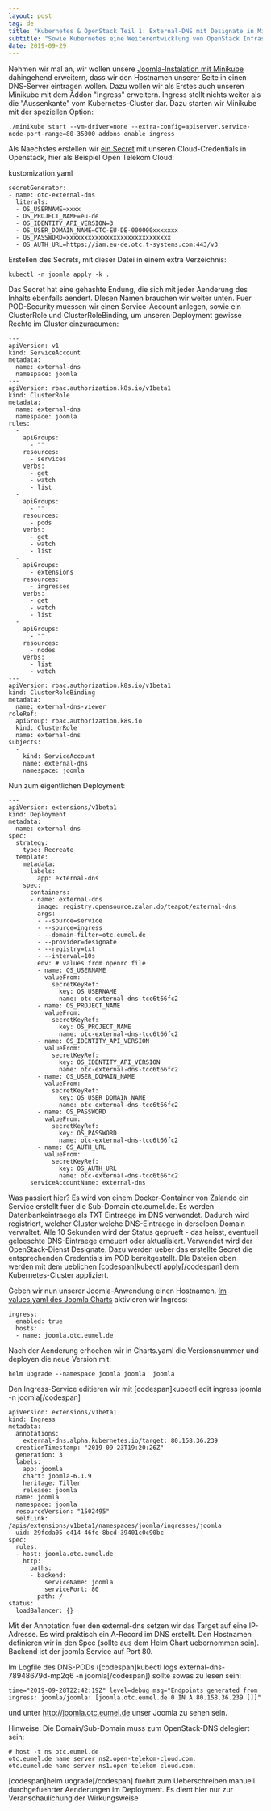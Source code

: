 ```yaml
---
layout: post
tag: de
title: "Kubernetes & OpenStack Teil 1: External-DNS mit Designate in Minikube"
subtitle: "Sowie Kubernetes eine Weiterentwicklung von OpenStack Infrastruktur ist, waere es doch gut, bisher Entwickeltes und Bewaehrtes weiter zu nutzen. Designate ist der DNS-Dienst von OpenStack und ueber eine Erweiterung in Kubernetes zu benutzen."
date: 2019-09-29
---
```


Nehmen wir mal an, wir wollen unsere <a href="https://blog.eumelnet.de/blogs/blog8.php/joomla-installation-mit-kubernetes-und-helm-1">Joomla-Instalation mit Minikube</a> dahingehend erweitern, dass wir den Hostnamen unserer Seite in einen DNS-Server eintragen wollen. Dazu wollen wir als Erstes auch unseren Minikube mit dem Addon "Ingress" erweitern. Ingress stellt nichts weiter als die "Aussenkante" vom Kubernetes-Cluster dar. Dazu starten wir Minikube mit der speziellen Option:

```
./minikube start --vm-driver=none --extra-config=apiserver.service-node-port-range=80-35000 addons enable ingress
```

Als Naechstes erstellen wir <a href="https://kubernetes.io/docs/concepts/configuration/secret/#creating-a-secret-from-generator">ein Secret</a> mit unseren Cloud-Credentials in Openstack, hier als Beispiel Open Telekom Cloud:

kustomization.yaml
```
secretGenerator:
- name: otc-external-dns
  literals:
  - OS_USERNAME=xxxx
  - OS_PROJECT_NAME=eu-de
  - OS_IDENTITY_API_VERSION=3
  - OS_USER_DOMAIN_NAME=OTC-EU-DE-000000xxxxxxx
  - OS_PASSWORD=xxxxxxxxxxxxxxxxxxxxxxxxxxxxx
  - OS_AUTH_URL=https://iam.eu-de.otc.t-systems.com:443/v3
```

Erstellen des Secrets, mit dieser Datei in einem extra Verzeichnis:

```
kubectl -n joomla apply -k .
```

Das Secret hat eine gehashte Endung, die sich mit jeder Aenderung des Inhalts ebenfalls aendert. DIesen Namen brauchen wir weiter unten.
Fuer POD-Security muessen wir einen Service-Account anlegen, sowie ein ClusterRole und ClusterRoleBinding, um unseren Deployment gewisse Rechte im Cluster einzuraeumen:

```
---
apiVersion: v1
kind: ServiceAccount
metadata:
  name: external-dns
  namespace: joomla
---
apiVersion: rbac.authorization.k8s.io/v1beta1
kind: ClusterRole
metadata:
  name: external-dns
  namespace: joomla
rules:
  -
    apiGroups:
      - ""
    resources:
      - services
    verbs:
      - get
      - watch
      - list
  -
    apiGroups:
      - ""
    resources:
      - pods
    verbs:
      - get
      - watch
      - list
  -
    apiGroups:
      - extensions
    resources:
      - ingresses
    verbs:
      - get
      - watch
      - list
  -
    apiGroups:
      - ""
    resources:
      - nodes
    verbs:
      - list
      - watch
---
apiVersion: rbac.authorization.k8s.io/v1beta1
kind: ClusterRoleBinding
metadata:
  name: external-dns-viewer
roleRef:
  apiGroup: rbac.authorization.k8s.io
  kind: ClusterRole
  name: external-dns
subjects:
  -
    kind: ServiceAccount
    name: external-dns
    namespace: joomla

```

Nun zum eigentlichen Deployment:

```
---
apiVersion: extensions/v1beta1
kind: Deployment
metadata:
  name: external-dns
spec:
  strategy:
    type: Recreate
  template:
    metadata:
      labels:
        app: external-dns
    spec:
      containers:
      - name: external-dns
        image: registry.opensource.zalan.do/teapot/external-dns
        args:
        - --source=service 
        - --source=ingress
        - --domain-filter=otc.eumel.de
        - --provider=designate
        - --registry=txt
        - --interval=10s
        env: # values from openrc file
        - name: OS_USERNAME
          valueFrom:
            secretKeyRef:
              key: OS_USERNAME
              name: otc-external-dns-tcc6t66fc2
        - name: OS_PROJECT_NAME
          valueFrom:
            secretKeyRef:
              key: OS_PROJECT_NAME
              name: otc-external-dns-tcc6t66fc2
        - name: OS_IDENTITY_API_VERSION
          valueFrom:
            secretKeyRef:
              key: OS_IDENTITY_API_VERSION
              name: otc-external-dns-tcc6t66fc2
        - name: OS_USER_DOMAIN_NAME
          valueFrom:
            secretKeyRef:
              key: OS_USER_DOMAIN_NAME
              name: otc-external-dns-tcc6t66fc2
        - name: OS_PASSWORD
          valueFrom:
            secretKeyRef:
              key: OS_PASSWORD
              name: otc-external-dns-tcc6t66fc2
        - name: OS_AUTH_URL
          valueFrom:
            secretKeyRef:
              key: OS_AUTH_URL
              name: otc-external-dns-tcc6t66fc2
      serviceAccountName: external-dns
```

Was passiert hier? Es wird von einem Docker-Container von Zalando ein Service erstellt fuer die Sub-Domain otc.eumel.de. Es werden Datenbankeintraege als TXT Eintraege im DNS verwendet. Dadurch wird registriert, welcher Cluster welche DNS-Eintraege in derselben Domain verwaltet. Alle 10 Sekunden wird der Status geprueft - das heisst, eventuell geloeschte DNS-Eintraege erneuert oder aktualisiert. Verwendet wird der OpenStack-Dienst Designate. Dazu werden ueber das erstellte Secret die entsprechenden Credentials im POD bereitgestellt.
DIe Dateien oben werden mit dem ueblichen [codespan]kubectl apply[/codespan] dem Kubernetes-Cluster appliziert.

Geben wir nun unserer Joomla-Anwendung einen Hostnamen. <a href="https://github.com/helm/charts/blob/master/stable/joomla/values.yaml">Im values.yaml des Joomla Charts</a> aktivieren wir Ingress:

```
ingress:
  enabled: true
  hosts:
  - name: joomla.otc.eumel.de
```

Nach der Aenderung erhoehen wir in Charts.yaml die Versionsnummer und deployen die neue Version mit:

```
helm upgrade --namespace joomla joomla  joomla
```

Den Ingress-Service editieren wir mit [codespan]kubectl edit ingress joomla -n joomla[/codespan]

```
apiVersion: extensions/v1beta1
kind: Ingress
metadata:
  annotations:
    external-dns.alpha.kubernetes.io/target: 80.158.36.239
  creationTimestamp: "2019-09-23T19:20:26Z"
  generation: 3
  labels:
    app: joomla
    chart: joomla-6.1.9
    heritage: Tiller
    release: joomla
  name: joomla
  namespace: joomla
  resourceVersion: "1502495"
  selfLink: /apis/extensions/v1beta1/namespaces/joomla/ingresses/joomla
  uid: 29fcda05-e414-46fe-8bcd-39401c0c90bc
spec:
  rules:
  - host: joomla.otc.eumel.de
    http:
      paths:
      - backend:
          serviceName: joomla
          servicePort: 80
        path: /
status:
  loadBalancer: {}
```

Mit der Annotation fuer den external-dns setzen wir das Target auf eine IP-Adresse. Es wird praktisch ein A-Record im DNS erstellt. Den Hostnamen definieren wir in den Spec (sollte aus dem Helm Chart uebernommen sein). Backend ist der joomla Service auf Port 80.

Im Logfile des DNS-PODs ([codespan]kubectl  logs external-dns-78948679d-mp2q6 -n joomla[/codespan]) sollte sowas zu lesen sein:

```
time="2019-09-28T22:42:19Z" level=debug msg="Endpoints generated from ingress: joomla/joomla: [joomla.otc.eumel.de 0 IN A 80.158.36.239 []]"
```

und unter http://joomla.otc.eumel.de unser Joomla zu sehen sein.

Hinweise: Die Domain/Sub-Domain muss zum OpenStack-DNS delegiert sein:

```
# host -t ns otc.eumel.de
otc.eumel.de name server ns2.open-telekom-cloud.com.
otc.eumel.de name server ns1.open-telekom-cloud.com.
```

[codespan]helm uograde[/codespan] fuehrt zum Ueberschreiben manuell durchgefuehrter Aenderungen im Deployment. Es dient hier nur zur Veranschaulichung der Wirkungsweise


